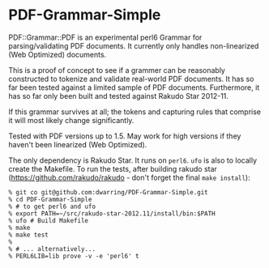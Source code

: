 PDF-Grammar-Simple
==================

PDF::Grammar::PDF is an experimental perl6 Grammar for parsing/validating
PDF documents. It currently only handles non-linearized (Web Optimized)
documents.

This is a proof of concept to see if a grammer can be reasonably constructed
to tokenize and validate real-world PDF documents. It has so far been tested
against a limited sample of PDF documents. Furthermore, it has so far only
been built and tested against Rakudo Star 2012-11.

If this grammar survives at all; the tokens and capturing rules that
comprise it will most likely change significantly.

Tested with PDF versions up to 1.5. May work for high versions if they haven't
been linearized (Web Optimized).

The only dependency is Rakudo Star. It runs on `perl6`. `ufo` is also to
locally create the Makefile. To run the tests, after building rakudo star
(https://github.com/rakudo/rakudo - don't forget the final `make install`):

    % git co git@github.com:dwarring/PDF-Grammar-Simple.git
    % cd PDF-Grammar-Simple
    % # to get perl6 and ufo
    % export PATH=~/src/rakudo-star-2012.11/install/bin:$PATH
    % ufo # Build Makefile
    % make
    % make test
    %
    % # ... alternatively...
    % PERL6LIB=lib prove -v -e 'perl6' t